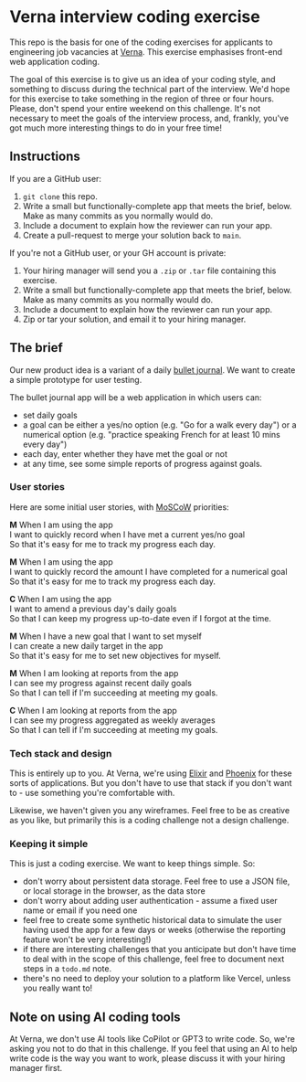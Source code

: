 # Verna interview coding exercise

This repo is the basis for one of the coding exercises for applicants to
engineering job vacancies at [Verna](https://verna.earth). This exercise
emphasises front-end web application coding.

The goal of this exercise is to give us an idea of your coding style, and
something to discuss during the technical part of the interview. We'd hope for
this exercise to take something in the region of three or four hours. Please,
don't spend your entire weekend on this challenge. It's not necessary to meet
the goals of the interview process, and, frankly, you've got much more
interesting things to do in your free time!

## Instructions

If you are a GitHub user:

1. `git clone` this repo.
2. Write a small but functionally-complete app that meets the brief, below.
   Make as many commits as you normally would do.
3. Include a document to explain how the reviewer can run your app.
4. Create a pull-request to merge your solution back to `main`.

If you're not a GitHub user, or your GH account is private:

1. Your hiring manager will send you a `.zip` or `.tar` file containing
   this exercise.
2. Write a small but functionally-complete app that meets the brief, below.
   Make as many commits as you normally would do.
3. Include a document to explain how the reviewer can run your app.
4. Zip or tar your solution, and email it to your hiring manager.

## The brief

Our new product idea is a variant of a daily
[bullet journal](https://en.wikipedia.org/wiki/Bullet_journal).
We want to create a simple prototype for user testing.

The bullet journal app will be a web application in which users can:

- set daily goals
- a goal can be either a yes/no option (e.g. "Go for a walk every day")
  or a numerical option (e.g. "practice speaking French for at least
  10 mins every day")
- each day, enter whether they have met the goal or not
- at any time, see some simple reports of progress against goals.

### User stories

Here are some initial user stories, with
[MoSCoW](https://en.wikipedia.org/wiki/MoSCoW_method) priorities:

**M** When I am using the app<br />
I want to quickly record when I have met a current yes/no goal<br />
So that it's easy for me to track my progress each day.

**M** When I am using the app<br />
I want to quickly record the amount I have completed for a numerical goal<br />
So that it's easy for me to track my progress each day.

**C** When I am using the app<br />
I want to amend a previous day's daily goals<br />
So that I can keep my progress up-to-date even if I forgot at the time.

**M** When I have a new goal that I want to set myself<br />
I can create a new daily target in the app<br />
So that it's easy for me to set new objectives for myself.

**M** When I am looking at reports from the app<br />
I can see my progress against recent daily goals<br />
So that I can tell if I'm succeeding at meeting my goals.

**C** When I am looking at reports from the app<br />
I can see my progress aggregated as weekly averages<br />
So that I can tell if I'm succeeding at meeting my goals.

### Tech stack and design

This is entirely up to you. At Verna, we're using
[Elixir](https://elixir-lang.org/) and
[Phoenix](https://hexdocs.pm/phoenix/overview.html) for these sorts of
applications. But you don't have to use that stack if you don't want to - use
something you're comfortable with.

Likewise, we haven't given you any wireframes. Feel free to be as
creative as you like, but primarily this is a coding challenge not a
design challenge.

### Keeping it simple

This is just a coding exercise. We want to keep things simple. So:

- don't worry about persistent data storage. Feel free to use a JSON file, or
  local storage in the browser, as the data store
- don't worry about adding user authentication - assume a fixed user name or
  email if you need one
- feel free to create some synthetic historical data to simulate the user having
  used the app for a few days or weeks (otherwise the reporting feature won't be
  very interesting!)
- if there are interesting challenges that you anticipate but don't have time to
  deal with in the scope of this challenge, feel free to document next steps in
  a `todo.md` note.
- there's no need to deploy your solution to a platform like Vercel, unless you
  really want to!

## Note on using AI coding tools

At Verna, we don't use AI tools like CoPilot or GPT3 to write code. So, we're
asking you not to do that in this challenge. If you feel that using an AI to
help write code is the way you want to work, please discuss it with your hiring
manager first.
